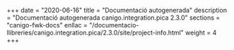 +++
date        = "2020-06-16"
title       = "Documentació autogenerada"
description = "Documentació autogenerada canigo.integration.pica 2.3.0"
sections    = "canigo-fwk-docs"
enllac		= "/documentacio-llibreries/canigo.integration.pica/2.3.0/site/project-info.html"
weight      = 4
+++
